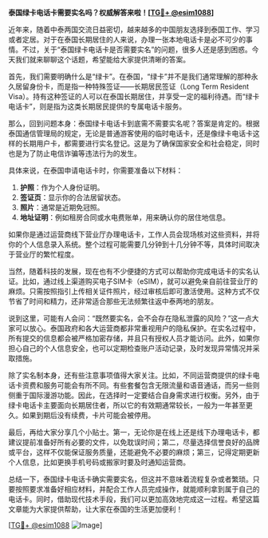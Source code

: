 **泰国绿卡电话卡需要实名吗？权威解答来啦！[[TG💪+ @esim1088](https://t.me/s/esim1088)]**

近年来，随着中泰两国交流日益密切，越来越多的中国朋友选择到泰国工作、学习或者定居。对于在泰国长期居住的人来说，办理一张本地电话卡是必不可少的事情。不过，关于“泰国绿卡电话卡是否需要实名”的问题，很多人还是感到困惑。今天我们就来聊聊这个话题，希望能给大家提供清晰的答案。

首先，我们需要明确什么是“绿卡”。在泰国，“绿卡”并不是我们通常理解的那种永久居留身份卡，而是指一种特殊签证——长期居民签证（Long Term Resident Visa）。持有这种签证的人可以在泰国长期居住，并享受一定的福利待遇。而“绿卡电话卡”，则是指为这类长期居民提供的专属电话卡服务。

那么，回到问题本身：泰国绿卡电话卡到底需不需要实名呢？答案是肯定的。根据泰国通信管理局的规定，无论是普通游客使用的临时电话卡，还是像绿卡电话卡这样的长期用户卡，都需要进行实名登记。这是为了确保国家安全和社会稳定，同时也是为了防止电信诈骗等违法行为的发生。

具体来说，在泰国申请电话卡时，你需要准备以下材料：

1. **护照**：作为个人身份证明。
2. **签证页**：显示你的合法居留状态。
3. **照片**：通常是近期免冠照。
4. **地址证明**：例如租房合同或水电费账单，用来确认你的居住地信息。

如果你是通过运营商线下营业厅办理电话卡，工作人员会现场核对这些资料，并将你的个人信息录入系统。整个过程可能需要几分钟到十几分钟不等，具体时间取决于营业厅的繁忙程度。

当然，随着科技的发展，现在也有不少便捷的方式可以帮助你完成电话卡的实名认证。比如，通过线上渠道购买电子SIM卡（eSIM），就可以避免亲自前往营业厅的麻烦。只需按照指引上传相关证件照片，经过审核后即可激活使用。这种方式不仅节省了时间和精力，还非常适合那些无法频繁往返中泰两地的朋友。

说到这里，可能有人会问：“既然要实名，会不会存在隐私泄露的风险？”这一点大家可以放心。泰国政府和各大运营商都非常重视用户的隐私保护。在实名过程中，所有提交的信息都会被严格加密存储，并且只有授权人员才能访问。此外，如果你担心自己的个人信息安全，也可以定期检查账户活动记录，及时发现异常情况并采取措施。

除了实名制本身，还有些注意事项值得大家关注。比如，不同运营商提供的绿卡电话卡资费和服务可能会有所不同。有些套餐包含无限流量和语音通话，而另一些则侧重于国际漫游功能。因此，在选择时一定要结合自身需求进行权衡。另外，由于绿卡电话卡主要面向长期居住者，所以它的有效期通常较长，一般为一年甚至更久。如果到期后没有续费，卡片可能会被停用。

最后，再给大家分享几个小贴士。第一，无论你是在线上还是线下办理电话卡，都建议提前准备好所有必要的文件，以免耽误时间；第二，尽量选择信誉良好的品牌或平台，这样不仅能保证服务质量，还能避免不必要的麻烦；第三，记得定期更新个人信息，比如更换手机号码或搬家时要及时通知运营商。

总结一下，泰国绿卡电话卡确实需要实名，但这并不意味着流程复杂或者繁琐。只要按照要求准备好相应材料，并配合工作人员完成操作，就能顺利拿到属于自己的电话卡。同时，借助现代技术手段，我们可以更加高效地完成这一过程。希望这篇文章能为大家提供帮助，让大家在泰国的生活更加便利！

[[TG💪+ @esim1088](https://t.me/s/esim1088) ![Image](https://i.postimg.cc/4NQfJmqS/Snipaste-2025-05-13-00-14-12.png)]